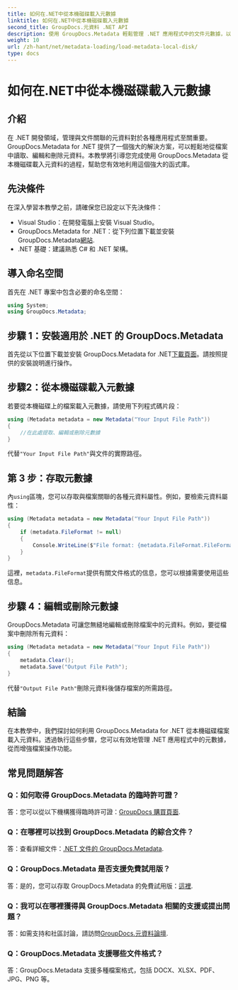 ```yaml
---
title: 如何在.NET中從本機磁碟載入元數據
linktitle: 如何在.NET中從本機磁碟載入元數據
second_title: GroupDocs.元資料 .NET API
description: 使用 GroupDocs.Metadata 輕鬆管理 .NET 應用程式中的文件元數據，以增強文件操作功能。
weight: 10
url: /zh-hant/net/metadata-loading/load-metadata-local-disk/
type: docs
---
```

# 如何在.NET中從本機磁碟載入元數據

## 介紹
在 .NET 開發領域，管理與文件關聯的元資料對於各種應用程式至關重要。 GroupDocs.Metadata for .NET 提供了一個強大的解決方案，可以輕鬆地從檔案中讀取、編輯和刪除元資料。本教學將引導您完成使用 GroupDocs.Metadata 從本機磁碟載入元資料的過程，幫助您有效地利用這個強大的函式庫。
## 先決條件
在深入學習本教學之前，請確保您已設定以下先決條件：
- Visual Studio：在開發電腦上安裝 Visual Studio。
-  GroupDocs.Metadata for .NET：從下列位置下載並安裝 GroupDocs.Metadata[網站](https://releases.groupdocs.com/metadata/net/).
- .NET 基礎：建議熟悉 C# 和 .NET 架構。

## 導入命名空間
首先在 .NET 專案中包含必要的命名空間：
```csharp
using System;
using GroupDocs.Metadata;
```
## 步驟 1：安裝適用於 .NET 的 GroupDocs.Metadata
首先從以下位置下載並安裝 GroupDocs.Metadata for .NET[下載頁面](https://releases.groupdocs.com/metadata/net/)。請按照提供的安裝說明進行操作。
## 步驟2：從本機磁碟載入元數據
若要從本機磁碟上的檔案載入元數據，請使用下列程式碼片段：
```csharp
using (Metadata metadata = new Metadata("Your Input File Path"))
{
    //在此處提取、編輯或刪除元數據
}
```
代替`"Your Input File Path"`與文件的實際路徑。
## 第 3 步：存取元數據
內`using`區塊，您可以存取與檔案關聯的各種元資料屬性。例如，要檢索元資料屬性：
```csharp
using (Metadata metadata = new Metadata("Your Input File Path"))
{
    if (metadata.FileFormat != null)
    {
        Console.WriteLine($"File format: {metadata.FileFormat.FileFormatType}");
    }
}
```
這裡，`metadata.FileFormat`提供有關文件格式的信息，您可以根據需要使用這些信息。
## 步驟 4：編輯或刪除元數據
GroupDocs.Metadata 可讓您無縫地編輯或刪除檔案中的元資料。例如，要從檔案中刪除所有元資料：
```csharp
using (Metadata metadata = new Metadata("Your Input File Path"))
{
    metadata.Clear();
    metadata.Save("Output File Path");
}
```
代替`"Output File Path"`刪除元資料後儲存檔案的所需路徑。

## 結論
在本教學中，我們探討如何利用 GroupDocs.Metadata for .NET 從本機磁碟檔案載入元資料。透過執行這些步驟，您可以有效地管理 .NET 應用程式中的元數據，從而增強檔案操作功能。

## 常見問題解答
### Q：如何取得 GroupDocs.Metadata 的臨時許可證？
答：您可以從以下機構獲得臨時許可證：[GroupDocs 購買頁面](https://purchase.groupdocs.com/temporary-license/).
### Q：在哪裡可以找到 GroupDocs.Metadata 的綜合文件？
答：查看詳細文件：[.NET 文件的 GroupDocs.Metadata](https://tutorials.groupdocs.com/metadata/net/).
### Q：GroupDocs.Metadata 是否支援免費試用版？
答：是的，您可以存取 GroupDocs.Metadata 的免費試用版：[這裡](https://releases.groupdocs.com/).
### Q：我可以在哪裡獲得與 GroupDocs.Metadata 相關的支援或提出問題？
答：如需支持和社區討論，請訪問[GroupDocs.元資料論壇](https://forum.groupdocs.com/c/metadata/14).
### Q：GroupDocs.Metadata 支援哪些文件格式？
答：GroupDocs.Metadata 支援多種檔案格式，包括 DOCX、XLSX、PDF、JPG、PNG 等。